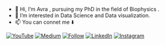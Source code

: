 - 👋 Hi, I’m Avra , pursuing my PhD in the field of Biophysics .
- 👀 I’m interested in Data Science and Data visualization.
- 📫 You can connet me ⬇️ 

[![YouTube](https://img.shields.io/youtube/channel/subscribers/UCDMP6ATYKNXMvn2ok1gfM7Q?style=social)](http://youtube.com/Avra_b)
[![Medium](https://img.shields.io/badge/Medium-12100E?style=for-the-badge&logo=medium&logoColor=white&style=social)](https://medium.com/@avra42)
[![Follow](https://img.shields.io/twitter/follow/Avra_b?style=social)](https://www.twitter.com/Avra_b)
[![LinkedIn](https://img.shields.io/badge/LinkedIn-0077B5?style=for-the-badge&style=social&logo=linkedin&logoColor=white)](https://www.linkedin.com/avratanu-biswas-708616b7/)
[![Instagram](https://img.shields.io/badge/Instagram-E4405F?style=for-the-badge&style=social&logo=instagram&logoColor=white)](https://www.instagram.com/avra_biswas/)

<!---
avrabyt/avrabyt is a ✨ special ✨ repository because its `README.md` (this file) appears on your GitHub profile.
You can click the Preview link to take a look at your changes.
--->
